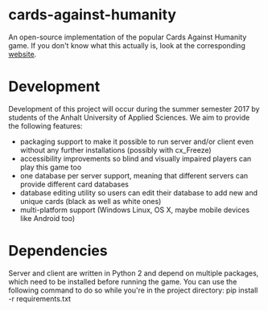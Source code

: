 # cards-against-humanity
An open-source implementation of the popular Cards Against Humanity game.
If you don't know what this actually is, look at the corresponding [website](https://cardsagainsthumanity.com/).
# Development
Development of this project will occur during the summer semester 2017 by students of the Anhalt University of Applied Sciences.
We aim to provide the following features:
* packaging support to make it possible to run server and/or client even without any further installations (possibly with cx_Freeze)
* accessibility improvements so blind and visually impaired players can play this game too
* one database per server support, meaning that different servers can provide different card databases
* database editing utility so users can edit their database to add new and unique cards (black as well as white ones)
* multi-platform support (Windows Linux, OS X, maybe mobile devices like Android too)
# Dependencies
Server and client are written in Python 2 and depend on multiple packages, which need to be installed before running the game. You can use the following command to do so while you're in the project directory:
pip install -r requirements.txt
